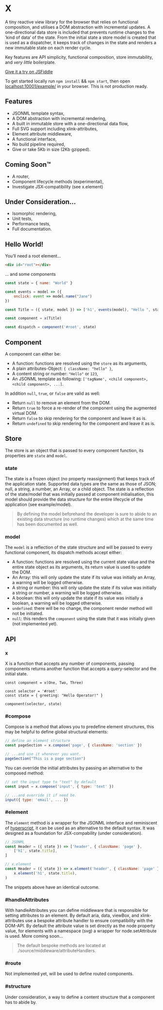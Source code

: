# X

A tiny reactive view library for the browser that relies on functional composition, and utilises a DOM abstraction with incremental updates. A one-directional data store is included that prevents runtime changes to the ‘kind of data’ of the state. From the initial state a store model is created that is used as a dispatcher, it keeps track of changes in the state and renders a new immutable state on each render cycle.

Key features are API simplicity, functional composition, store immutability, and *very little* boilerplate. 

[Give it a try on JSFiddle](https://jsfiddle.net/s110ax9g/3/)

To get started locally run `npm install` && `npm start`, then open [localhost:10001/example/](http://localhost:10001/example/) in your browser. This is not production ready.

## Features
- JSONML template syntax,
- A DOM abstraction with incremental rendering,
- A built in immutable store with a one-directional data flow,
- Full SVG support including xlink-attributes,
- Element attribute middleware,
- A functional interface,
- No build pipeline required,
- Give or take 5Kb in size (2Kb gzipped).

## Coming Soon™
- A router,
- Component lifecycle methods (experimental),
- Investigate JSX-compatibility (see x.element)

## Under Consideration...
- Isomorphic rendering,
- Unit tests,
- Performance tests,
- Full documentation.


## Hello World!

You’ll need a root element...
```html
<div id="root"></div>
```
... and some components
```javascript
const state = { name: "World" }

const events = model => ({
	onclick: event => model.name("Jane")
})

const Title = ({ state, model }) => ['h1', events(model), "Hello ", state.name, "!"]

const component = x(Title)

const dispatch = component('#root', state)
```


## Component
A component can either be:
- A function: functions are resolved using the `store` as its arguments,
- A plain attributes-Object: `{ className: "hello" }`,
- A content string or number: `"Hello"` or `123`,
- An JSONML template as following: `['tagName', <child component>, <child component>, ...]`.

In addition `null`, `true`, or `false` are valid as well:
- Return `null` to remove an element from the DOM.
- Return `true` to force a re-render of the component using the augmented virtual DOM.
- Return `false` to skip rendering for the component and leave it as is.
- Return `undefined` to skip rendering for the component and leave it as is.

## Store
The store is an object that is passed to every component function, its properties are `state` and `model`.

### state
The state is a frozen object (no property reassignment) that keeps track of the application state. Supported data types are the same as those of JSON; null, a string, a number, an Array, or a child object. The state is a reflection of the state/model that was initially passed at component initialisation, this model should provide the data structure for the entire lifecycle of the application (see example/model). 

> By defining the model beforehand the developer is sure to abide to an existing data structure (no runtime changes) which at the same time has been documented as well.

### model
The `model` is a reflection of the state structure and will be passed to every functional component, its dispatch methods accept either:
- A function: functions are resolved using the current state value and the entire state object as its arguments, its return value is used to update the DOM.
- An Array: this will only update the state if its value was initially an Array, a warning will be logged otherwise.
- A string or number: this will only update the state if its value was initially a string or number, a warning will be logged otherwise.
- A boolean: this will only update the state if its value was initially a boolean, a warning will be logged otherwise.
- `undefined`: there will be no change, the component render method will not be initiated.
- `null`: this renders the `component` using the state that it was initially given (not implemented yet).

## API

### x

X is a function that accepts any number of components, passing components returns another function that accepts a query-selector and the initial state.

```javasript
const component = x(One, Two, Three)

const selector = '#root'
const state = { greeting: "Hello Operator!" }

component(selector, state)
```

### #compose

Compose is a method that allows you to predefine element structures, this may be helpful to define global structural elements:

```javascript
// define an element structure
const pageSection = x.compose('page', { className: 'section' })

// ...and use it whenever you want.
pageSection("This is a page section")
```

You can override the initial attributes by passing an alternative to the composed method:

```javascript
// set the input type to "text" by default
const input = x.compose('input', { type: 'text' })

// ...and override it if need be.
input({ type: 'email', ... }) 
```

### #element
The `element` method is a wrapper for the JSONML interface and reminiscent of [hyperscript](https://github.com/dominictarr/hyperscript), it can be used as an alternative to the default syntax. It was designed as a foundation for JSX-compability (under consideration).

```javascript
// JSONML
const Header = ({ state }) => ['header', { className: 'page' },
	['h1', state.title],
]

// x.element
const Header = ({ state }) => x.element('header', { className: 'page' },
	x.element('h1', state.title),
)
```
The snippets above have an identical outcome.

### #handleAttributes
With handleAttributes you can define middleware that is responsible for setting attributes to an element. By default aria, data, viewBox, and xlink-attributes use a bespoke attribute handler to ensure compatibility with the DOM-API. By default the attribute value is set directly as the node property value, for elements with a namespace (svg) a wrapper for node.setAttribute is used. More coming soon...

> The default bespoke methods are located at ./source/middleware/attributeHandlers.

### #route
Not implemented yet, will be used to define routed components.

### #structure
Under consideration, a way to define a content structure that a component has to abide by.

